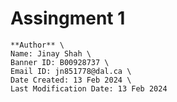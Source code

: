 # Assingment 1

    **Author** \
    Name: Jinay Shah \
    Banner ID: B00928737 \
    Email ID: jn851778@dal.ca \
    Date Created: 13 Feb 2024 \
    Last Modification Date: 13 Feb 2024

